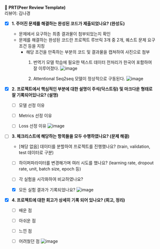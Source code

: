 🔑 **PRT(Peer Review Template)**  
리뷰어: 김나경
- [X]  **1. 주어진 문제를 해결하는 완성된 코드가 제출되었나요? (완성도)**
    - 문제에서 요구하는 최종 결과물이 첨부되었는지 확인
    - 문제를 해결하는 완성된 코드란 프로젝트 루브릭 3개 중 2개, 
    퀘스트 문제 요구조건 등을 지칭
        - 해당 조건을 만족하는 부분의 코드 및 결과물을 캡쳐하여 사진으로 첨부
          1. 번역기 모델 학습에 필요한 텍스트 데이터 전처리가 한국어 포함하여 잘 이루어졌다.
             ![image](https://github.com/4rldur0/seowookim.github.io/assets/111371565/3423102d-0435-43fa-addf-0efafc769d86)

          2. Attentional Seq2seq 모델이 정상적으로 구동된다.
              ![image](https://github.com/4rldur0/seowookim.github.io/assets/111371565/1da31830-ac08-4e61-9544-e0aa1e1090b4)

- [X]  **2. 프로젝트에서 핵심적인 부분에 대한 설명이 주석(닥스트링) 및 마크다운 형태로 잘 기록되어있나요? (설명)**
    - [ ]  모델 선정 이유
    - [ ]  Metrics 선정 이유
    - [ ]  Loss 선정 이유
          ![image](https://github.com/4rldur0/seowookim.github.io/assets/111371565/035a3194-3c6e-40e7-8f7f-7bb55c0d3e71)


- [ ]  **3. 체크리스트에 해당하는 항목들을 모두 수행하였나요? (문제 해결)**
    - [해당 없음]  데이터를 분할하여 프로젝트를 진행했나요? (train, validation, test 데이터로 구분)
    - [ ]  하이퍼파라미터를 변경해가며 여러 시도를 했나요? (learning rate, dropout rate, unit, batch size, epoch 등)
    - [ ]  각 실험을 시각화하여 비교하였나요?
    - [X]  모든 실험 결과가 기록되었나요?
          ![image](https://github.com/4rldur0/seowookim.github.io/assets/111371565/ae68fa87-39a6-4f0d-97aa-c0cdcad9989b)


- [X]  **4. 프로젝트에 대한 회고가 상세히 기록 되어 있나요? (회고, 정리)**
    - [ ]  배운 점
    - [ ]  아쉬운 점
    - [ ]  느낀 점
    - [ ]  어려웠던 점
          ![image](https://github.com/4rldur0/seowookim.github.io/assets/111371565/8aeea360-5867-4be9-ae7a-280d460dc748)

